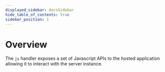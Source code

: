 ```yaml
---
displayed_sidebar: docsSidebar
hide_table_of_contents: true
sidebar_position: 1
---
```


# Overview

The `js` handler exposes a set of Javascript APIs to the hosted application allowing it to interact with the server instance.
